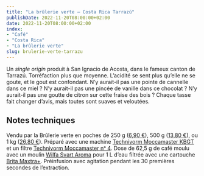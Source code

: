 ```yaml
---
title: "La brûlerie verte — Costa Rica Tarrazú"
publishDate: 2022-11-20T08:00:00+02:00
date: 2022-11-20T08:00:00+02:00
index:
- "Café"
- "Costa Rica"
- "La brûlerie verte"
slug: brulerie-verte-tarrazu
---
```


Un *single origin* produit à San Ignacio de Acosta, dans le fameux canton de Tarrazú. Torréfaction plus que moyenne. L’acidité se sent plus qu’elle ne se goute, et le gout est confondant. N’y aurait-il pas une pointe de cannelle dans ce miel ? N’y aurait-il pas une pincée de vanille dans ce chocolat ? N’y aurait-il pas une goutte de citron sur cette fraise des bois ? Chaque tasse fait changer d’avis, mais toutes sont suaves et veloutées.

## Notes techniques

Vendu par la Brûlerie verte en poches de 250 g ([6,90 €](https://labrulerieverte.fr/produit/costa-rica-tarrazu/ "Costa Rica Tarrazu sur le site de La Brûlerie verte")), 500 g ([13,80 €](https://labrulerieverte.fr/produit/costa-rica-tarrazu/ "Costa Rica Tarrazu sur le site de La Brûlerie verte")), ou 1 kg ([26,80 €](https://labrulerieverte.fr/produit/costa-rica-tarrazu/ "Costa Rica Tarrazu sur le site de La Brûlerie verte")). Préparé avec une machine [Technivorm Moccamaster KBGT](https://amzn.to/3oKQ0KJ) et un filtre [Technivorm Moccamaster nᵒ 4](https://amzn.to/3mamexu). Dose de 62,5 g de café moulu avec un moulin [Wilfa Svart Aroma](https://amzn.to/38zVkdx) pour 1 L d’eau filtrée avec une cartouche [Brita Maxtra+](https://amzn.to/2WariXS). Préinfusion avec agitation pendant les 30 premières secondes de l’extraction.